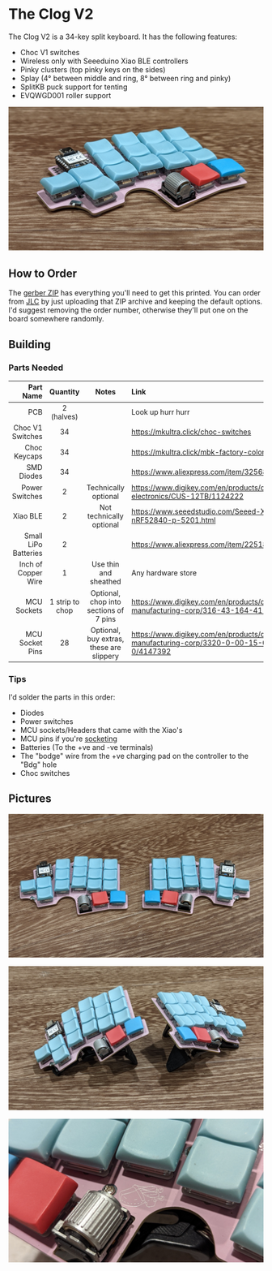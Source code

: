 The Clog V2
===========

The Clog V2 is a 34-key split keyboard. It has the following features:

- Choc V1 switches
- Wireless only with Seeeduino Xiao BLE controllers
- Pinky clusters (top pinky keys on the sides)
- Splay (4° between middle and ring, 8° between ring and pinky)
- SplitKB puck support for tenting
- EVQWGD001 roller support

![One Half of the Clog V2](./pictures/clog-v2-left-half.jpg)

## How to Order

The [gerber ZIP](./clog-v2.zip) has everything you'll need to get this printed.
You can order from [JLC](https://jlcpcb.com) by just uploading that ZIP archive and keeping
the default options. I'd suggest removing the order number, otherwise they'll put
one on the board somewhere randomly.

## Building

### Parts Needed

Part Name            | Quantity        | Notes                                    | Link
--------------------:|:---------------:|:----------------------------------------:|:----
PCB                  | 2 (halves)      |                                          | Look up hurr hurr
Choc V1 Switches     | 34              |                                          | <https://mkultra.click/choc-switches>
Choc Keycaps         | 34              |                                          | <https://mkultra.click/mbk-factory-colors>
SMD Diodes           | 34              |                                          | <https://www.aliexpress.com/item/3256802562651339.html>
Power Switches       | 2               | Technically optional                     | <https://www.digikey.com/en/products/detail/nidec-copal-electronics/CUS-12TB/1124222>
Xiao BLE             | 2               | Not technically optional                 | <https://www.seeedstudio.com/Seeed-XIAO-BLE-nRF52840-p-5201.html>
Small LiPo Batteries | 2               |                                          | <https://www.aliexpress.com/item/2251832610867849.html>
Inch of Copper Wire  | 1               | Use thin and sheathed                    | Any hardware store
MCU Sockets          | 1 strip to chop | Optional, chop into sections of 7 pins   | <https://www.digikey.com/en/products/detail/mill-max-manufacturing-corp/316-43-164-41-006000/1212147>
MCU Socket Pins      | 28              | Optional, buy extras, these are slippery | <https://www.digikey.com/en/products/detail/mill-max-manufacturing-corp/3320-0-00-15-00-00-03-0/4147392>

### Tips

I'd solder the parts in this order:

- Diodes
- Power switches
- MCU sockets/Headers that came with the Xiao's
- MCU pins if you're [socketing](https://docs.splitkb.com/hc/en-us/articles/360011263059-How-do-I-socket-a-microcontroller-)
- Batteries (To the +ve and -ve terminals)
- The "bodge" wire from the +ve charging pad on the controller to the "Bdg" hole
- Choc switches

## Pictures

![The Clog V2](./pictures/clog-v2-both-halves.jpg)

![Tented with Pucks and Manfrotto Tripods](./pictures/clog-v2-tented.jpg)

![The Clog Logo](./pictures/clog-v2-logo.jpg)
